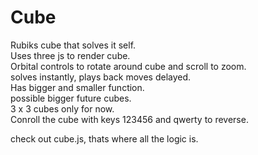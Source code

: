 # Cube
Rubiks cube that solves it self.
<br/>
Uses three js to render cube.
<br/>
Orbital controls to rotate around cube and scroll to zoom.
<br/>
solves instantly, plays back moves delayed.
<br/>
Has bigger and smaller function.
<br/>
possible bigger future cubes.
<br/>
3 x 3 cubes only for now.
<br/>
Conroll the cube with keys 123456 and qwerty to reverse.
<br/>

check out cube.js, thats where all the logic is.
